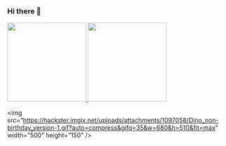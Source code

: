 ### Hi there 👋

<!--
**MehmetCanak/MehmetCanak** is a ✨ _special_ ✨ repository because its `README.md` (this file) appears on your GitHub profile.

Here are some ideas to get you started:

- 🔭 I’m currently working on ...
- 🌱 I’m currently learning ...
- 👯 I’m looking to collaborate on ...
- 🤔 I’m looking for help with ...
- 💬 Ask me about ...
- 📫 How to reach me: ...
- 😄 Pronouns: ...
- ⚡ Fun fact: ...
-->




<a href="https://github.com/mehmetcanak">
  <img height="180em" src="https://github-readme-stats.vercel.app/api/?username=mehmetcanak&show_icons=true&theme=react&layout=default&include_all_commits=true" style="max-width: 100%;" />
  <img height="180em" src="https://github-readme-stats.vercel.app/api/top-langs/?username=mehmetcanak&layout=compact&theme=react&hide_rank=true&langs_count=8" style="max-width: 100%;" />
</a>



<!--[![Mehmet's GitHub stats](https://github-readme-stats.vercel.app/api?username=mehmetcanak&show_icons=true&theme=react&layout=default&card_width=10)](https://github.com/mehmetcanak)

[![Top Langs](https://github-readme-stats.vercel.app/api/top-langs/?username=mehmetcanak&layout=compact&theme=react&hide_rank=true)](https://github.com/mehmetcanak/)

-->



<!--
<a href="https://github.com/anuraghazra/github-readme-stats">
  <img align="center" src="https://github-readme-stats.vercel.app/api/pin/?username=anuraghazra&repo=github-readme-stats" />
</a>
<a href="https://github.com/anuraghazra/convoychat">
  <img align="center" src="https://github-readme-stats.vercel.app/api/pin/?username=anuraghazra&repo=convoychat" />
</a>-->



<!--[![Mehmet's GitHub stats](https://github-profile-trophy.vercel.app/?username=mehmetcanak&theme=onedark&hide_rank=true)](https://github.com/mehmetcanak/mehmetcanak)

[![Mehmet's github activity graph](https://activity-graph.herokuapp.com/graph?username=mehmetcanak&theme=github)]
 

[![Top Langs](https://github-readme-stats.vercel.app/api/top-langs/?username=mehmetcanak&langs_count=12&theme=react)](https://github.com/mehmetcanak) -->


<img src=”https://hackster.imgix.net/uploads/attachments/1097058/Dino_non-birthday_version-1.gif?auto=compress&gifq=35&w=680&h=510&fit=max" width=”500" height=”150" />

